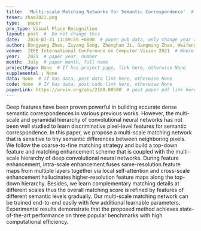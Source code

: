 ```yaml
---
title:  'Multi-scale Matching Networks for Semantic Correspondence'  #  Paper title, covered by ''
teser: zhao2021.png
type:   paper
pro_type: Visual Place Recognition
layout: post  #  Do not change this
date:   2020-07-31 11:59:59 +0800  # paper pub data, only change year and month according to this format
author: Dongyang Zhao, Ziyang Song, Zhenghao Ji, Gangming Zhao, Weifeng Ge, Yizhou Yuu  # authors information
venue:  IEEE International Conference on Computer Vision 2021  # Where it be, ICCV and CVPR remove IEEE Conference on,
year:   2021  # paper year, number
month:  July  # paper month, full name
projectPage: None  # If has project page, link here, otherwise None
supplemental : None
data: None  # If has data, post data link here, otherwise None
code: None  # If has data, post code link here, otherwise None
paperLink: https://arxiv.org/abs/2108.00580  # post paper pdf link here
---
```


Deep features have been proven powerful in building accurate dense semantic correspondences in various previous works. However, the multi-scale and pyramidal hierarchy of convolutional neural networks has not been well studied to learn discriminative pixel-level features for semantic correspondence. In this paper, we propose a multi-scale matching network that is sensitive to tiny semantic differences between neighboring pixels. We follow the coarse-to-fine matching strategy and build a top-down feature and matching enhancement scheme that is coupled with the multi-scale hierarchy of deep convolutional neural networks. During feature enhancement, intra-scale enhancement fuses same-resolution feature maps from multiple layers together via local self-attention and cross-scale enhancement hallucinates higher-resolution feature maps along the top-down hierarchy. Besides, we learn complementary matching details at different scales thus the overall matching score is refined by features of different semantic levels gradually. Our multi-scale matching network can be trained end-to-end easily with few additional learnable parameters. Experimental results demonstrate that the proposed method achieves state-of-the-art performance on three popular benchmarks with high computational efficiency.
